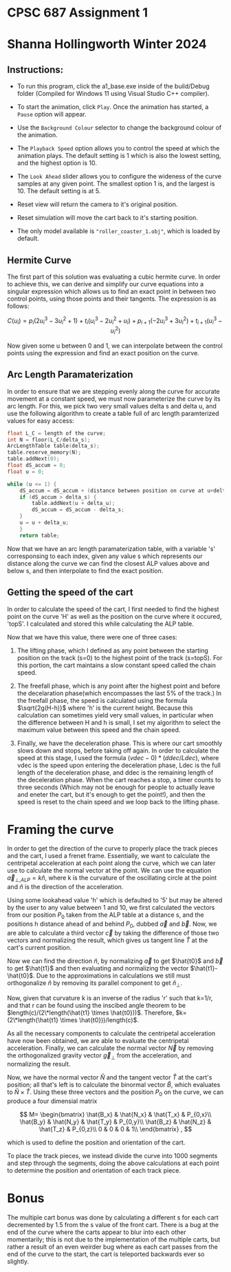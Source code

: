 # CPSC 687 Assignment 1
# Shanna Hollingworth Winter 2024

## Instructions:

* To run this program, click the a1_base.exe inside of the build/Debug folder (Compiled for Windows 11 using Visual Studio C++ compiler).

* To start the animation, click `Play`. Once the animation has started, a `Pause` option will appear.

* Use the `Background Colour` selector to change the background colour of the animation.

* The `Playback Speed` option allows you to control the speed at which the animation plays. The default setting is 1 which is also the lowest setting, and the highest option is 10.

* The `Look Ahead` slider allows you to configure the wideness of the curve samples at any given point. The smallest option 1 is, and the largest is 10. The default setting is at 5.

* Reset view will return the camera to it's original position.

* Reset simulation will move the cart back to it's starting position.

* The only model available is `"roller_coaster_1.obj"`, which is loaded by default.

## Hermite Curve

The first part of this solution was evaluating a cubic hermite curve. In order to achieve this, we can derive and simplify our curve equations into a singular expression which allows us to find an exact point in between two control points, using those points and their tangents. The expression is as follows:

$$
C(u_i) = p_i(2u_i^3 - 3u_i^2 + 1) + t_i(u_i^3 - 2u_i^2 + u_i) + p_{i+1}(-2u_i^3 + 3u_i^2) + t_{i+1}(u_i^3-u_i^2)
$$

Now given some u between 0 and 1, we can interpolate between the control points using the expression and find an exact position on the curve.

## Arc Length Paramaterization

In order to ensure that we are stepping evenly along the curve for accurate movement at a constant speed, we must now parameterize the curve by its arc length. For this, we pick two very small values delta s and delta u, and use the following algorithm to create a table full of arc length paramterized values for easy access:

```c++
float L_C = length of the curve;
int N = floor(L_C/delta_s);	
ArcLengthTable table(delta_s);
table.reserve_memory(N);
table.addNext(0);
float dS_accum = 0;
float u = 0;

while (u <= 1) {
	dS_accum = dS_accum + (distance between position on curve at u+delta_u and at u)
	if (dS_accum > delta_s) {
		table.addNext(u + delta_u);
		dS_accum = dS_accum - delta_s;
	}
	u = u + delta_u;
	}
	return table;
```

Now that we have an arc length paramaterization table, with a variable 's' corresponsing to each index, given any value s which represents our distance along the curve we can find the closest ALP values above and below s, and then interpolate to find the exact position.

## Getting the speed of the cart

In order to calculate the speed of the cart, I first needed to find the highest point on the curve 'H' as well as the position on the curve where it occured, 'topS'. I calculated and stored this while calculating the ALP table. 

Now that we have this value, there were one of three cases:

1. The lifting phase, which I defined as any point between the starting position on the track (s=0) to the highest point of the track (s=topS). For this portion, the cart maintains a slow constant speed called the chain speed.

2. The freefall phase, which is any point after the highest point and before the decelaration phase(which encompasses the last 5% of the track.) In the freefall phase, the speed is calculated using the formula $\sqrt{2g(H-h)}$ where 'h' is the current height. Because this calculation can sometimes yield very small values, in particular when the difference between H and h is small, I set my algorithm to select the maximum value between this speed and the chain speed.

3. Finally, we have the deceleration phase. This is where our cart smoothly slows down and stops, before taking off again. In order to calculate the speed at this stage, I used the formula $(vdec - 0) * (ddec / Ldec)$, where vdec is the speed upon entering the deceleration phase, Ldec is the full length of the deceleration phase, and ddec is the remaining length of the deceleration phase. When the cart reaches a stop, a timer counts to three seconds (Which may not be enough for people to actually leave and eneter the cart, but it's enough to get the point!), and then the speed is reset to the chain speed and we loop back to the lifting phase.

# Framing the curve
In order to get the direction of the curve to properly place the track pieces and the cart, I used a frenet frame. Essentially, we want to calculate the centripetal acceleration at each point along the curve, which we can later use to calculate the normal vector at the point. We can use the equation $\vec{a}_{\perp, ALP}=k\hat{n}$, where k is the curvature of the oscillating circle at the point and $\hat{n}$ is the direction of the acceleration.

Using some lookahead value 'h' which is defaulted to '5' but may be altered by the user to any value between 1 and 10, we first calculated the vectors from our position $P_0$ taken from the ALP table at a distance s, and the positions h distance ahead of and behind $P_0$, dubbed $\vec{a}$ and $\vec{b}$. Now, we are able to calculate a third vector $\vec{c}$ by taking the difference of those two vectors and normalizing the result, which gives us tangent line $\hat{T}$ at the cart's current position.

Now we can find the direction $\hat{n}$, by normalizing $\vec{a}$ to get $\hat{t0}$ and $\vec{b}$ to get $\hat{t1}$ and then evaluating and normalizing the vector $\hat{t1}-\hat{t0}$. Due to the approximations in calculations we still must orthogonalize $\hat{n}$ by removing its parallel component to get $\hat{n}_{\perp}$.

Now, given that curvature k is an inverse of the radius 'r' such that k=1/r, and that r can be found using the inscibed angle theorem to be $length(c)/(2\*length(\hat{t1} \times \hat{t0}))$. Therefore, $k=(2\*length(\hat{t1} \times \hat{t0}))/length(c)$.

As all the necessary components to calculate the centripetal acceleration have now been obtained, we are able to evaluate the centripetal acceleration. Finally, we can calculate the normal vector $\vec{N}$ by removing the orthogonalized gravity vector $\vec{g}_{\perp}$ from the acceleration, and normalizing the result.

Now, we have the normal vector $\hat{N}$ and the tangent vector $\hat{T}$ at the cart's position; all that's left is to calculate the binormal vector $\hat{B}$, which evaluates to $\hat{N} \times \hat{T}$. Using these three vectors and the position $P_0$ on the curve, we can produce a four dimensial matrix

$$
M=
\begin{bmatrix}
  \hat{B_x} & \hat{N_x} & \hat{T_x} & P_{0,x}\\
  \hat{B_y} & \hat{N_y} & \hat{T_y} & P_{0,y}\\
  \hat{B_z} & \hat{N_z} & \hat{T_z} & P_{0,z}\\
  0 & 0 & 0 & 1\\
\end{bmatrix}
,
$$
 
which is used to define the position and orientation of the cart.

To place the track pieces, we instead divide the curve into 1000 segments and step through the segments, doing the above calculations at each point to determine the position and orientation of each track piece.

# Bonus

The multiple cart bonus was done by calculating a different s for each cart decremented by 1.5 from the s value of the front cart. There is a bug at the end of the curve where the carts appear to blur into each other momentarily; this is not due to the implementation of the multiple carts, but rather a result of an even weirder bug where as each cart passes from the end of the curve to the start, the cart is teleported backwards ever so slightly.
